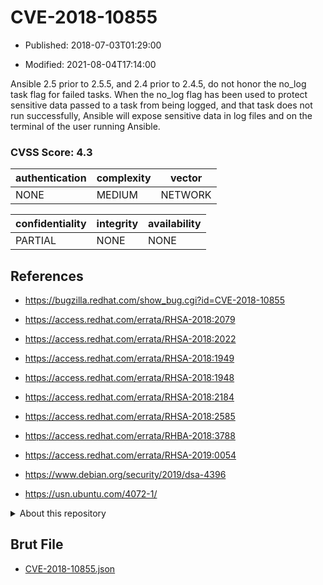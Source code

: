 # CVE-2018-10855

- Published: 2018-07-03T01:29:00

- Modified: 2021-08-04T17:14:00

Ansible 2.5 prior to 2.5.5, and 2.4 prior to 2.4.5, do not honor the no_log task flag for failed tasks. When the no_log flag has been used to protect sensitive data passed to a task from being logged, and that task does not run successfully, Ansible will expose sensitive data in log files and on the terminal of the user running Ansible.

### CVSS Score: **4.3**

| authentication | complexity | vector |
| --- | --- | --- |
| NONE | MEDIUM | NETWORK |

| confidentiality | integrity | availability |
| --- | --- | --- |
| PARTIAL | NONE | NONE |

## References

* https://bugzilla.redhat.com/show_bug.cgi?id=CVE-2018-10855

* https://access.redhat.com/errata/RHSA-2018:2079

* https://access.redhat.com/errata/RHSA-2018:2022

* https://access.redhat.com/errata/RHSA-2018:1949

* https://access.redhat.com/errata/RHSA-2018:1948

* https://access.redhat.com/errata/RHSA-2018:2184

* https://access.redhat.com/errata/RHSA-2018:2585

* https://access.redhat.com/errata/RHBA-2018:3788

* https://access.redhat.com/errata/RHSA-2019:0054

* https://www.debian.org/security/2019/dsa-4396

* https://usn.ubuntu.com/4072-1/

<details>
<summary>About this repository</summary> 

  This repository is part of the project [Live Hack CVE](https://github.com/Live-Hack-CVE). Main website can be found [www.live-hack.org](https://www.live-hack.org) 
  
  Made by [Sn0wAlice](https://github.com/Sn0wAlice) for the people that care about security and need to have a feed of the latest CVEs. Hope you enjoy it, don't forget to star the repo and follow me on [Twitter](https://twitter.com/Sn0wAlice) and [Github](https://github.com/Sn0wAlice). And that is my [personnal website](https://www.alice-snow.me/)

  - [Home Page](https://github.com/Live-Hack-CVE)
  - [Framework](https://github.com/Live-Hack-CVE/cve-framework)
  - [CVE database](https://github.com/Live-Hack-CVE/full_database)
  - [Changelog](https://github.com/Live-Hack-CVE/Changelog)
</details>

## Brut File

* [CVE-2018-10855.json](https://raw.githubusercontent.com/Live-Hack-CVE/full_database/main/cves/2018/CVE-2018-10855.json)

